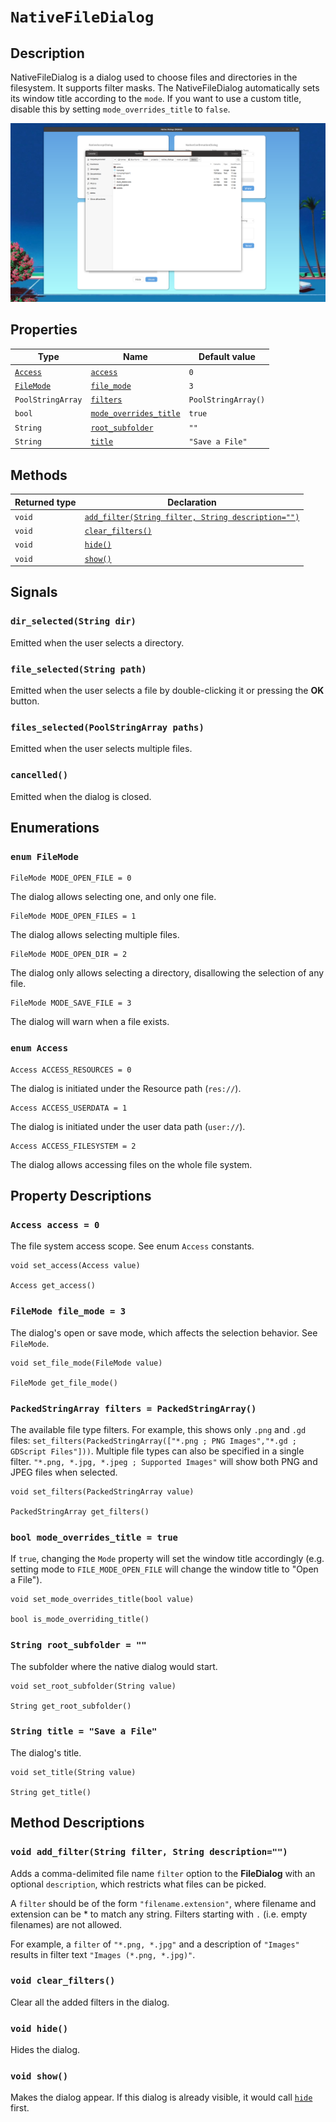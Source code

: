 # `NativeFileDialog`

## Description

NativeFileDialog is a dialog used to choose files and directories in the filesystem. It supports filter masks. The NativeFileDialog automatically sets its window title according to the `mode`. If you want to use a custom title, disable this by setting `mode_overrides_title` to `false`.

![Native File Dialog](./images/native_file_dialog.png)

## Properties

|Type|Name|Default value|
|-|-|-|
|[`Access`](#enum-access)|[`access`](#access-access--0)|`0`|
|[`FileMode`](#enum-filemode)|[`file_mode`](#filemode-file_mode--3)|`3`|
|`PoolStringArray`|[`filters`](#packedstringarray-filters--packedstringarray)|`PoolStringArray()`|
|`bool`|[`mode_overrides_title`](#bool-mode_overrides_title--true)|`true`|
|`String`|[`root_subfolder`](#string-root_subfolder--)|`""`|
|`String`|[`title`](#string-title--save-a-file)|`"Save a File"`|

## Methods

|Returned type|Declaration|
|-|-|
|`void`|[`add_filter(String filter, String description="")`](#void-add_filterstring-filter-string-description)|
|`void`|[`clear_filters()`](#void-clear_filters)|
|`void`|[`hide()`](#void-hide)|
|`void`|[`show()`](#void-show)|

## Signals

### `dir_selected(String dir)`

Emitted when the user selects a directory.

### `file_selected(String path)`

Emitted when the user selects a file by double-clicking it or pressing the **OK** button.

### `files_selected(PoolStringArray paths)`

Emitted when the user selects multiple files.

### `cancelled()`

Emitted when the dialog is closed.

## Enumerations

### `enum FileMode`

```gdscript
FileMode MODE_OPEN_FILE = 0
```

The dialog allows selecting one, and only one file.

```gdscript
FileMode MODE_OPEN_FILES = 1
```

The dialog allows selecting multiple files.

```gdscript
FileMode MODE_OPEN_DIR = 2
```

The dialog only allows selecting a directory, disallowing the selection of any file.

```gdscript
FileMode MODE_SAVE_FILE = 3
```

The dialog will warn when a file exists.

### `enum Access`

```gdscript
Access ACCESS_RESOURCES = 0
```

The dialog is initiated under the Resource path (`res://`).

```gdscript
Access ACCESS_USERDATA = 1
```

The dialog is initiated under the user data path (`user://`).

```gdscript
Access ACCESS_FILESYSTEM = 2
```

The dialog allows accessing files on the whole file system.

## Property Descriptions

### `Access access = 0`

The file system access scope. See enum `Access` constants.

```gdscript
void set_access(Access value)

Access get_access()
```

### `FileMode file_mode = 3`

The dialog's open or save mode, which affects the selection behavior. See `FileMode`.

```gdscript
void set_file_mode(FileMode value)

FileMode get_file_mode()
```

### `PackedStringArray filters = PackedStringArray()`

The available file type filters. For example, this shows only `.png` and `.gd` files: `set_filters(PackedStringArray(["*.png ; PNG Images","*.gd ; GDScript Files"]))`. Multiple file types can also be specified in a single filter. `"*.png, *.jpg, *.jpeg ; Supported Images"` will show both PNG and JPEG files when selected.

```gdscript
void set_filters(PackedStringArray value)

PackedStringArray get_filters()
```

### `bool mode_overrides_title = true`

If `true`, changing the `Mode` property will set the window title accordingly (e.g. setting mode to `FILE_MODE_OPEN_FILE` will change the window title to "Open a File").

```gdscript
void set_mode_overrides_title(bool value)

bool is_mode_overriding_title()
```

### `String root_subfolder = ""`

The subfolder where the native dialog would start.

```gdscript
void set_root_subfolder(String value)

String get_root_subfolder()
```

### `String title = "Save a File"`

The dialog's title.

```gdscript
void set_title(String value)

String get_title()
```

## Method Descriptions

### `void add_filter(String filter, String description="")`

Adds a comma-delimited file name `filter` option to the **FileDialog** with an optional `description`, which restricts what files can be picked.

A `filter` should be of the form `"filename.extension"`, where filename and extension can be * to match any string. Filters starting with `.` (i.e. empty filenames) are not allowed.

For example, a `filter` of `"*.png, *.jpg"` and a description of `"Images"` results in filter text `"Images (*.png, *.jpg)"`.

### `void clear_filters()`

Clear all the added filters in the dialog.

### `void hide()`

Hides the dialog.

### `void show()`

Makes the dialog appear. If this dialog is already visible, it would call [`hide`](#void-hide) first.
